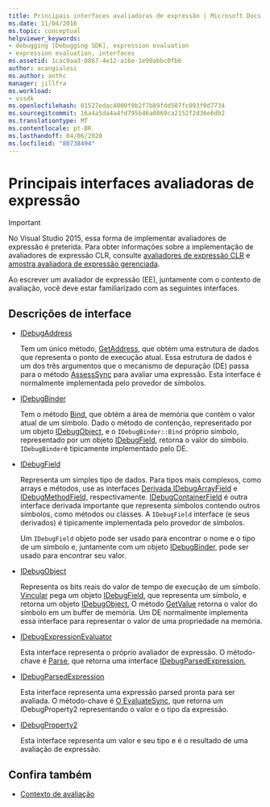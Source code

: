 ```yaml
---
title: Principais interfaces avaliadoras de expressão | Microsoft Docs
ms.date: 11/04/2016
ms.topic: conceptual
helpviewer_keywords:
- debugging [Debugging SDK], expression evaluation
- expression evaluation, interfaces
ms.assetid: 1cac9aa3-0867-4e12-a16e-1e90abbc0fb6
author: acangialosi
ms.author: anthc
manager: jillfra
ms.workload:
- vssdk
ms.openlocfilehash: 01527edac4000f0b2f7b89fdd507fc093f0d7734
ms.sourcegitcommit: 16a4a5da4a4fd795b46a0869ca2152f2d36e6db2
ms.translationtype: MT
ms.contentlocale: pt-BR
ms.lasthandoff: 04/06/2020
ms.locfileid: "80738494"
---
```

# <a name="key-expression-evaluator-interfaces"></a>Principais interfaces avaliadoras de expressão
> [!IMPORTANT]
> No Visual Studio 2015, essa forma de implementar avaliadores de expressão é preterida. Para obter informações sobre a implementação de avaliadores de expressão CLR, consulte [avaliadores de expressão CLR](https://github.com/Microsoft/ConcordExtensibilitySamples/wiki/CLR-Expression-Evaluators) e [amostra avaliadora de expressão gerenciada](https://github.com/Microsoft/ConcordExtensibilitySamples/wiki/Managed-Expression-Evaluator-Sample).

 Ao escrever um avaliador de expressão (EE), juntamente com o contexto de avaliação, você deve estar familiarizado com as seguintes interfaces.

## <a name="interface-descriptions"></a>Descrições de interface

- [IDebugAddress](../../extensibility/debugger/reference/idebugaddress.md)

     Tem um único método, [GetAddress](../../extensibility/debugger/reference/idebugaddress-getaddress.md), que obtém uma estrutura de dados que representa o ponto de execução atual. Essa estrutura de dados é um dos três argumentos que o mecanismo de depuração (DE) passa para o método [AssessSync](../../extensibility/debugger/reference/idebugparsedexpression-evaluatesync.md) para avaliar uma expressão. Esta interface é normalmente implementada pelo provedor de símbolos.

- [IDebugBinder](../../extensibility/debugger/reference/idebugbinder.md)

     Tem o método [Bind,](../../extensibility/debugger/reference/idebugbinder-bind.md) que obtém a área de memória que contém o valor atual de um símbolo. Dado o método de contenção, representado por um objeto [IDebugObject,](../../extensibility/debugger/reference/idebugobject.md) e o `IDebugBinder::Bind` próprio símbolo, representado por um objeto [IDebugField,](../../extensibility/debugger/reference/idebugfield.md) retorna o valor do símbolo. `IDebugBinder`é tipicamente implementado pelo DE.

- [IDebugField](../../extensibility/debugger/reference/idebugfield.md)

     Representa um simples tipo de dados. Para tipos mais complexos, como arrays e métodos, use as interfaces [Derivada IDebugArrayField](../../extensibility/debugger/reference/idebugarrayfield.md) e [IDebugMethodField,](../../extensibility/debugger/reference/idebugmethodfield.md) respectivamente. [IDebugContainerField](../../extensibility/debugger/reference/idebugcontainerfield.md) é outra interface derivada importante que representa símbolos contendo outros símbolos, como métodos ou classes. A `IDebugField` interface (e seus derivados) é tipicamente implementada pelo provedor de símbolos.

     Um `IDebugField` objeto pode ser usado para encontrar o nome e o tipo de um símbolo e, juntamente com um objeto [IDebugBinder,](../../extensibility/debugger/reference/idebugbinder.md) pode ser usado para encontrar seu valor.

- [IDebugObject](../../extensibility/debugger/reference/idebugobject.md)

     Representa os bits reais do valor de tempo de execução de um símbolo. [Vincular](../../extensibility/debugger/reference/idebugbinder-bind.md) pega um objeto [IDebugField,](../../extensibility/debugger/reference/idebugfield.md) que representa um símbolo, e retorna um objeto [IDebugObject.](../../extensibility/debugger/reference/idebugobject.md) O método [GetValue](../../extensibility/debugger/reference/idebugobject-getvalue.md) retorna o valor do símbolo em um buffer de memória. Um DE normalmente implementa essa interface para representar o valor de uma propriedade na memória.

- [IDebugExpressionEvaluator](../../extensibility/debugger/reference/idebugexpressionevaluator.md)

     Esta interface representa o próprio avaliador de expressão. O método-chave é [Parse](../../extensibility/debugger/reference/idebugexpressionevaluator-parse.md), que retorna uma interface [IDebugParsedExpression.](../../extensibility/debugger/reference/idebugparsedexpression.md)

- [IDebugParsedExpression](../../extensibility/debugger/reference/idebugparsedexpression.md)

     Esta interface representa uma expressão parsed pronta para ser avaliada. O método-chave é [O EvaluateSync,](../../extensibility/debugger/reference/idebugparsedexpression-evaluatesync.md) que retorna um IDebugProperty2 representando o valor e o tipo da expressão.

- [IDebugProperty2](../../extensibility/debugger/reference/idebugproperty2.md)

     Esta interface representa um valor e seu tipo e é o resultado de uma avaliação de expressão.

## <a name="see-also"></a>Confira também
- [Contexto de avaliação](../../extensibility/debugger/evaluation-context.md)
